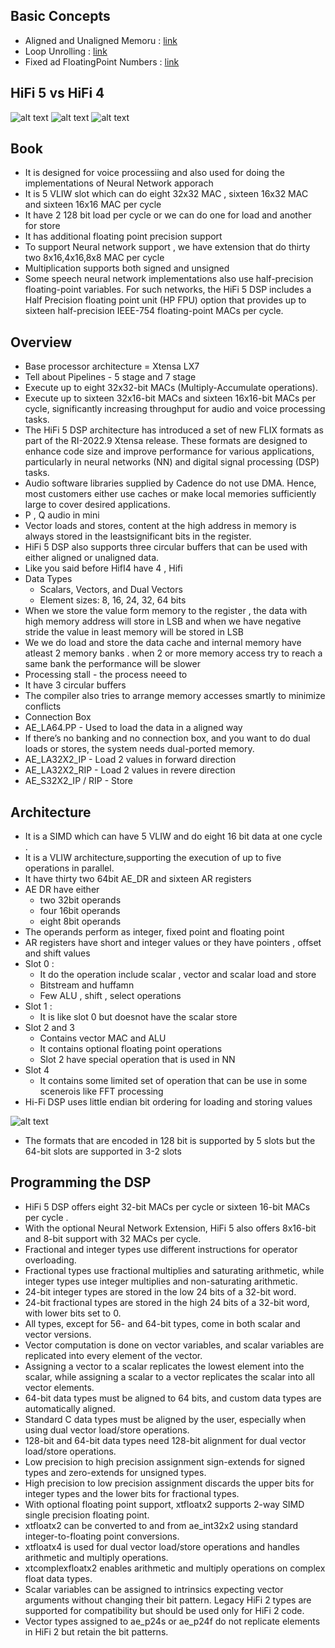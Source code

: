 ## Basic Concepts
* Aligned and Unaligned Memoru : [link](./aligned_vs_unaligned.md)
* Loop Unrolling : [link](./loop_unrolling.md)
* Fixed ad FloatingPoint Numbers : [link](./Example_Program/FIR_Filters.md)
## HiFi 5 vs HiFi 4
![alt text](./images/image.png)
![alt text](./images/image-1.png)
![alt text](./images/image-2.png)
## Book
* It is designed for voice processiing and also used for doing the implementations of Neural Network apporach
* It is 5 VLIW slot which can do eight 32x32 MAC , sixteen 16x32 MAC and sixteen 16x16 MAC per cycle
* It have 2 128 bit load per cycle or we can do one for load and another for store
* It has additional floating point precision support  
* To support Neural network support , we have extension that do thirty two 8x16,4x16,8x8 MAC per cycle
* Multiplication supports both signed and unsigned
*  Some speech neural network implementations also use half-precision floating-point variables. For such networks, the HiFi 5 DSP includes a Half Precision floating point unit (HP FPU) option that provides up to sixteen half-precision IEEE-754 floating-point MACs per cycle.
## Overview 
* Base processor architecture = Xtensa LX7
* Tell about Pipelines - 5 stage and 7 stage
* Execute up to eight 32x32-bit MACs (Multiply-Accumulate operations).
* Execute up to sixteen 32x16-bit MACs and sixteen 16x16-bit MACs per cycle, significantly increasing throughput for audio and voice processing tasks.                                                                                                                                                                                                                                                                                                               
* The HiFi 5 DSP architecture has introduced a set of new FLIX formats as part of the RI-2022.9 Xtensa release. These formats are designed to enhance code size and improve performance for various applications, particularly in neural networks (NN) and digital signal processing (DSP) tasks.
* Audio software libraries supplied by Cadence do not use DMA. Hence, most customers either use caches or make local memories sufficiently large to cover desired applications.
* P , Q audio in mini
* Vector loads and stores, content at the high address in memory is always stored in the leastsignificant bits in the register. 
* HiFi 5 DSP also supports three circular buffers that can be used with either aligned or unaligned data.
* Like you said before HifI4 have 4 , Hifi 
* Data Types
    * Scalars, Vectors, and Dual Vectors
    * Element sizes: 8, 16, 24, 32, 64 bits
* When we store the value form memory to the register , the data with high memory address will store in LSB and when we have negative stride the value in least memory will be stored in LSB
* We we do load and store the data cache and internal memory have atleast 2 memory banks . when 2 or more memory access try to reach a same bank the performance will be slower
* Processing stall - the process neeed to
* It have 3 circular buffers
* The compiler also tries to arrange memory accesses smartly to minimize conflicts 
* Connection Box
* AE_LA64.PP - Used to load the data in a aligned way
* If there’s no banking and no connection box,  and you want to do dual loads or stores, the system needs dual-ported memory.
* AE_LA32X2_IP - Load 2 values in forward direction
* AE_LA32X2_RIP - Load 2 values in revere direction 
* AE_S32X2_IP / RIP - Store
## Architecture
* It is a SIMD which can have 5 VLIW and do eight 16 bit data at one cycle . 
* It is a VLIW architecture,supporting the execution of up to five operations in parallel.
* It have thirty two 64bit AE_DR and sixteen AR registers
* AE DR have either
    * two 32bit operands
    * four 16bit operands
    * eight 8bit operands
* The operands perform as integer, fixed point and floating point
* AR registers have short and integer values or they have pointers , offset and shift values
* Slot 0 : 
    * It do the operation include scalar , vector and scalar load and store 
    * Bitstream and huffamn 
    * Few ALU , shift , select operations
* Slot 1 : 
    * It is like slot 0 but doesnot have the scalar store
* Slot 2 and 3
    * Contains vector MAC and ALU
    * It contains optional floating point operations
    * Slot 2 have special operation that is used in NN
* Slot 4
    * It contains some limited set of operation that can be use in some scenerois like FFT processing
* Hi-Fi DSP uses little endian bit ordering for loading and storing values

![alt text](./images/image-3.png)
* The formats that are encoded in 128 bit is supported by 5 slots but the 64-bit slots are supported in 3-2 slots 

## Programming the DSP
* HiFi 5 DSP offers eight 32-bit MACs per cycle or sixteen 16-bit MACs per cycle . 
*  With the optional Neural Network Extension, HiFi 5 also offers 8x16-bit and 8-bit support with 32 MACs per cycle.
* Fractional and integer types use different instructions for operator overloading.
* Fractional types use fractional multiplies and saturating arithmetic, while integer types use integer multiplies and non-saturating arithmetic.
* 24-bit integer types are stored in the low 24 bits of a 32-bit word.
* 24-bit fractional types are stored in the high 24 bits of a 32-bit word, with lower bits set to 0.
* All types, except for 56- and 64-bit types, come in both scalar and vector versions.
* Vector computation is done on vector variables, and scalar variables are replicated into every element of the vector.
* Assigning a vector to a scalar replicates the lowest element into the scalar, while assigning a scalar to a vector replicates the scalar into all vector elements.
* 64-bit data types must be aligned to 64 bits, and custom data types are automatically aligned.
* Standard C data types must be aligned by the user, especially when using dual vector load/store operations.
* 128-bit and 64-bit data types need 128-bit alignment for dual vector load/store operations.
* Low precision to high precision assignment sign-extends for signed types and zero-extends for unsigned types.
* High precision to low precision assignment discards the upper bits for integer types and the lower bits for fractional types.
* With optional floating point support, xtfloatx2 supports 2-way SIMD single precision floating point.
* xtfloatx2 can be converted to and from ae_int32x2 using standard integer-to-floating point conversions.
* xtfloatx4 is used for dual vector load/store operations and handles arithmetic and multiply operations.
* xtcomplexfloatx2 enables arithmetic and multiply operations on complex float data types.
* Scalar variables can be assigned to intrinsics expecting vector arguments without changing their bit pattern.
Legacy HiFi 2 types are supported for compatibility but should be used only for HiFi 2 code.
* Vector types assigned to ae_p24s or ae_p24f do not replicate elements in HiFi 2 but retain the bit patterns.

